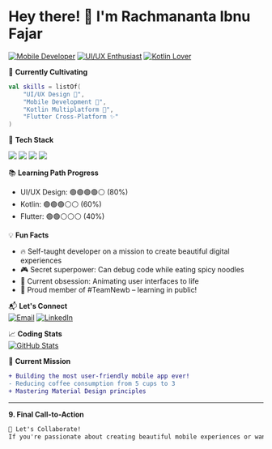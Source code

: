 # Hey there! 👋 I'm Rachmananta Ibnu Fajar

[![Mobile Developer](https://img.shields.io/badge/-Mobile%20Developer-61DAFB?style=flat&logo=android&logoColor=white)](https://github.com/Nantarachma)
[![UI/UX Enthusiast](https://img.shields.io/badge/-UI/UX%20Enthusiast-FF6B6B?style=flat&logo=figma&logoColor=white)](https://github.com/Nantarachma)
[![Kotlin Lover](https://img.shields.io/badge/-Kotlin-7F52FF?style=flat&logo=kotlin&logoColor=white)](https://github.com/Nantarachma)

🌱 **Currently Cultivating**
```kotlin
val skills = listOf(
    "UI/UX Design 🎨", 
    "Mobile Development 📱",
    "Kotlin Multiplatform 🤖",
    "Flutter Cross-Platform ✨"
)
```

🚀 **Tech Stack**  
<p align="left">
  <img src="https://img.shields.io/badge/Kotlin-7F52FF?style=for-the-badge&logo=kotlin&logoColor=white" />
  <img src="https://img.shields.io/badge/Flutter-02569B?style=for-the-badge&logo=flutter&logoColor=white" />
  <img src="https://img.shields.io/badge/Figma-F24E1E?style=for-the-badge&logo=figma&logoColor=white" />
  <img src="https://img.shields.io/badge/Android_Studio-3DDC84?style=for-the-badge&logo=android-studio&logoColor=white" />
</p>

📚 **Learning Path Progress**  
- UI/UX Design: 🟢🟢🟢🟢⚪ (80%)  
- Kotlin: 🟢🟢🟢⚪⚪ (60%)  
- Flutter: 🟢🟢⚪⚪⚪ (40%)

💡 **Fun Facts**  
- 🔥 Self-taught developer on a mission to create beautiful digital experiences
- 🎮 Secret superpower: Can debug code while eating spicy noodles
- 🧠 Current obsession: Animating user interfaces to life
- 🐣 Proud member of #TeamNewb – learning in public!

📬 **Let's Connect**  
[![Email](https://img.shields.io/badge/-Email%20Me-D14836?style=flat&logo=gmail&logoColor=white)](mailto:ibnurachmananta@gmail.com)
[![LinkedIn](https://img.shields.io/badge/-LinkedIn-0077B5?style=flat&logo=linkedin&logoColor=white)](https://linkedin.com/in/nantarachma)

📈 **Coding Stats**  
[![GitHub Stats](https://github-readme-stats.vercel.app/api?username=Nantarachma&show_icons=true&theme=radical)](https://github.com/Nantarachma)

🎯 **Current Mission**  
```diff
+ Building the most user-friendly mobile app ever!
- Reducing coffee consumption from 5 cups to 3
+ Mastering Material Design principles
```

---

**9. Final Call-to-Action**
```markdown
🤝 Let's Collaborate!  
If you're passionate about creating beautiful mobile experiences or want to geek out about UI animations, I'm your person!
```
